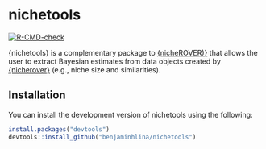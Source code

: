 
# nichetools

<!-- badges: start -->
[![R-CMD-check](https://github.com/benjaminhlina/nichetool/actions/workflows/R-CMD-check.yaml/badge.svg)](https://github.com/benjaminhlina/nichetool/actions/workflows/R-CMD-check.yaml)
<!-- badges: end -->

{nichetools} is a complementary package to [{nicheROVER)}]() that allows the user to extract Bayesian estimates from data objects created by [{nicherover}]() (e.g., niche size and similarities).

## Installation

You can install the development version of nichetools using the following:
``` r
install.packages("devtools")
devtools::install_github("benjaminhlina/nichetools")
```
